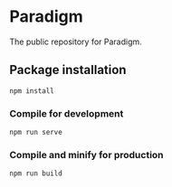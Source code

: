 # Paradigm
The public repository for Paradigm.

## Package installation
```
npm install
```

### Compile for development
```
npm run serve
```

### Compile and minify for production
```
npm run build
```